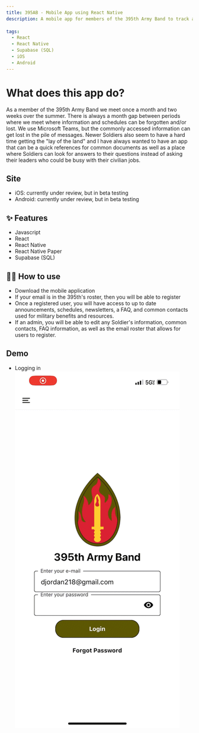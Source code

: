 ```yaml
---
title: 395AB - Mobile App using React Native
description: A mobile app for members of the 395th Army Band to track announcements, schedules, newsletters, updated contact (text, email) information that is editable by each user and admins, and generally improving the communication and access to important information for Soldiers.

tags:
  - React
  - React Native
  - Supabase (SQL)
  - iOS
  - Android
---
```


# What does this app do?

As a member of the 395th Army Band we meet once a month and two weeks over the summer. There is always a month gap between periods where we meet where information and schedules can be forgotten and/or lost. We use Microsoft Teams, but the commonly accessed information can get lost in the pile of messages. Newer Soldiers also seem to have a hard time getting the "lay of the land" and I have always wanted to have an app that can be a quick references for common documents as well as a place where Soldiers can look for answers to their questions instead of asking their leaders who could be busy with their civilian jobs.

## Site

- iOS: currently under review, but in beta testing
- Android: currently under review, but in beta testing

## ✨ Features

- Javascript
- React
- React Native
- React Native Paper
- Supabase (SQL)

## 💁‍♀️ How to use

- Download the mobile application
- If your email is in the 395th's roster, then you will be able to register
- Once a registered user, you will have access to up to date announcements, schedules, newsletters, a FAQ, and common contacts used for military benefits and resources.
- If an admin, you will be able to edit any Soldier's information, common contacts, FAQ information, as well as the email roster that allows for users to register.

## Demo

- Logging in
  ![](https://github.com/djordan218/395AB-React-Native/blob/main/assets/gifs/395%20gif%207.GIF)
